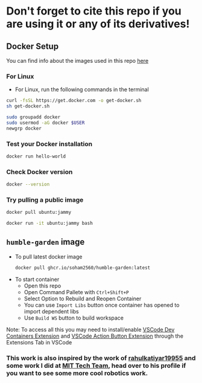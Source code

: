 # Don't forget to cite this repo if you are using it or any of its derivatives!

## Docker Setup
You can find info about the images used in this repo [here](https://github.com/soham2560/DockerForROS2Development)
<!-- For Linux -->
### For Linux
- For Linux, run the following commands in the terminal

```bash
curl -fsSL https://get.docker.com -o get-docker.sh
sh get-docker.sh

sudo groupadd docker
sudo usermod -aG docker $USER
newgrp docker
```

### Test your Docker installation

```bash
docker run hello-world
```

### Check Docker version

```bash
docker --version
```

### Try pulling a public image

```bash
docker pull ubuntu:jammy

docker run -it ubuntu:jammy bash
```

## `humble-garden` image
- To pull latest docker image
    ```bash
    docker pull ghcr.io/soham2560/humble-garden:latest
    ```
- To start container
    - Open this repo
    - Open Command Pallete with `Ctrl+Shift+P`
    - Select Option to Rebuild and Reopen Container
    - You can use `Import Libs` button once container has opened to import dependent libs
    - Use `Build WS` button to build workspace

Note: To access all this you may need to install/enable [VSCode Dev Containers Extension](https://marketplace.visualstudio.com/items?itemName=ms-vscode-remote.remote-containers) and [VSCode Action Button Extension](https://marketplace.visualstudio.com/items?itemName=seunlanlege.action-buttons) through the Extensions Tab in VSCode

### This work is also inspired by the work of [rahulkatiyar19955](https://www.rahulkatiyar.com/) and some work I did at [MIT Tech Team](https://github.com/mittechteam), head over to his profile if you want to see some more cool robotics work.
